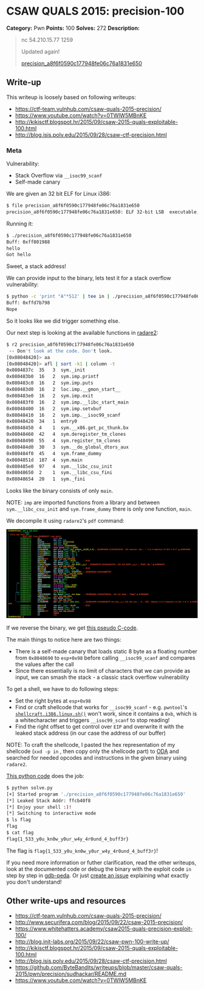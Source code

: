 # CSAW QUALS 2015: precision-100

**Category:** Pwn
**Points:** 100
**Solves:** 272
**Description:**

> nc 54.210.15.77 1259
>
> Updated again!
>
> [precision_a8f6f0590c177948fe06c76a1831e650](precision_a8f6f0590c177948fe06c76a1831e650)


## Write-up

This writeup is loosely based on following writeups:

* <https://ctf-team.vulnhub.com/csaw-quals-2015-precision/>
* <https://www.youtube.com/watch?v=0TWlW5MBnKE>
* <http://kikisctf.blogspot.hr/2015/09/csaw-2015-quals-exploitable-100.html>
* <http://blog.isis.poly.edu/2015/09/28/csaw-ctf-precision.html>

### Meta

Vulnerability:

* Stack Overflow via `__isoc99_scanf`
* Self-made canary

We are given an 32 bit ELF for Linux i386:

```bash
$ file precision_a8f6f0590c177948fe06c76a1831e650
precision_a8f6f0590c177948fe06c76a1831e650: ELF 32-bit LSB  executable, Intel 80386, version 1 (SYSV), dynamically linked (uses shared libs), for GNU/Linux 2.6.24, BuildID[sha1]=929fc6f283d6f6c3c039ee19bc846e927103ebcd, not stripped
```

Running it:

```bash
$ ./precision_a8f6f0590c177948fe06c76a1831e650
Buff: 0xff801988
hello
Got hello
```

Sweet, a stack address!

We can provide input to the binary, lets test it for a stack overflow vulnerability:

```bash
$ python -c 'print "A"*512' | tee in | ./precision_a8f6f0590c177948fe06c76a1831e650
Buff: 0xffd7b798
Nope
```

So it looks like we did trigger something else.

Our next step is looking at the available functions in [radare2](https://github.com/radare/radare2):

```bash
$ r2 precision_a8f6f0590c177948fe06c76a1831e650 
 -- Don't look at the code. Don't look.
[0x08048420]> aa
[0x08048420]> afl | sort -k1 | column -t
0x0804837c  35   3  sym._init
0x080483b0  16   2  sym.imp.printf
0x080483c0  16   2  sym.imp.puts
0x080483d0  16   2  loc.imp.__gmon_start__
0x080483e0  16   2  sym.imp.exit
0x080483f0  16   2  sym.imp.__libc_start_main
0x08048400  16   2  sym.imp.setvbuf
0x08048410  16   2  sym.imp.__isoc99_scanf
0x08048420  34   1  entry0
0x08048450  4    1  sym.__x86.get_pc_thunk.bx
0x08048460  42   4  sym.deregister_tm_clones
0x08048490  55   4  sym.register_tm_clones
0x080484d0  30   3  sym.__do_global_dtors_aux
0x080484f0  45   4  sym.frame_dummy
0x0804851d  187  4  sym.main
0x080485e0  97   4  sym.__libc_csu_init
0x08048650  2    1  sym.__libc_csu_fini
0x08048654  20   1  sym._fini
```

Looks like the binary consists of only `main`.

NOTE: `imp` are imported functions from a library and between `sym.__libc_csu_init` and `sym.frame_dummy` there is only one function, `main`.

We decompile it using `radare2`'s `pdf` command:

![](./main.png)

If we reverse the binary, we get [this pseudo C-code](./precision-pseudo.c).

The main things to notice here are two things:

* There is a self-made canary that loads static 8 byte as a floating number from `0x8048690` to `esp+0x98` before calling `__isoc99_scanf` and compares the values after the call
* Since there essentially is no limit of characters that we can provide as input, we can smash the stack - a classic stack overflow vulnerability

To get a shell, we have to do following steps:

* Set the right bytes at `esp+0x98`
* Find or craft shellcode that works for `__isoc99_scanf` - e.g. `pwntool`'s [`shellcraft.i386.linux.sh()`](http://pwntools.readthedocs.org/en/latest/shellcraft/i386.html#pwnlib.shellcraft.i386.linux.sh) won't work, since it contains a `0xb`, which is a whitecharacter and triggers `__isoc99_scanf` to stop reading!
* Find the right offset to get control over `EIP` and overwrite it with the leaked stack address (in our case the address of our buffer)

NOTE: To craft the shellcode, I pasted the hex representation of my shellcode (`xxd -p in` , then copy only the shellcode part) to [ODA](https://www.onlinedisassembler.com/odaweb/) and searched for needed opcodes and instructions in the given binary using `radare2`.

[This python code](./solve.py) does the job:

```bash
$ python solve.py 
[+] Started program './precision_a8f6f0590c177948fe06c76a1831e650'
[*] Leaked Stack Addr: ffcb40f8
[*] Enjoy your shell :)!
[*] Switching to interactive mode
$ ls flag
flag
$ cat flag
flag{1_533_y0u_kn0w_y0ur_w4y_4r0und_4_buff3r}
```

The flag is `flag{1_533_y0u_kn0w_y0ur_w4y_4r0und_4_buff3r}`!

If you need more information or futher clarification, read the other writeups, look at the documented code or debug the binary with the exploit code `in` step by step in [gdb-peda](https://github.com/longld/peda). Or just [create an issue](https://github.com/ctfs/write-ups-2015/issues) explaining what exactly you don't understand!

## Other write-ups and resources

* <https://ctf-team.vulnhub.com/csaw-quals-2015-precision/>
* <http://www.securifera.com/blog/2015/09/22/csaw-2015-precision/>
* <https://www.whitehatters.academy/csaw2015-quals-precision-exploit-100/>
* <http://blog.init-labs.org/2015/09/22/csaw-pwn-100-write-up/>
* <http://kikisctf.blogspot.hr/2015/09/csaw-2015-quals-exploitable-100.html>
* <http://blog.isis.poly.edu/2015/09/28/csaw-ctf-precision.html>
* <https://github.com/ByteBandits/writeups/blob/master/csaw-quals-2015/pwn/precision/sudhackar/README.md>
* <https://www.youtube.com/watch?v=0TWlW5MBnKE>
